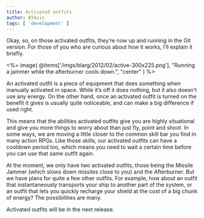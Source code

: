 ```yaml
---
title: Activated outfits
author: BTAxis
tags: [ 'development' ]
---
```


Okay, so, on those activated outfits, they’re now up and running in the Git version. For those of you who are curious about how it works, I’ll explain it briefly.

<%= image( @items['/imgs/blarg/2012/02/active-300x225.png'], "Running a jammer while the afterburner cools down.", "center" ) %>

An activated outfit is a piece of equipment that does something when manually activated in space. While it’s off it does nothing, but it also doesn’t use any energy. On the other hand, once an activated outfit is turned on the benefit it gives is usually quite noticeable, and can make a big difference if used right.

This means that the abilities activated outfits give you are highly situational and give you more things to worry about than just fly, point and shoot. In some ways, we are moving a little closer to the common skill bar you find in many action RPGs. Like those skills, our activated outfits can have a cooldown period too, which means you need to wait a certain time before you can use that same outfit again.

At the moment, we only have two activated outfits, those being the Missile Jammer (which slows down missiles close to you) and the Afterburner. But we have plans for quite a few other outfits. For example, how about an outfit that instantaneously transports your ship to another part of the system, or an outfit that lets you quickly recharge your shield at the cost of a big chunk of energy? The possibilities are many.

Activated outfits will be in the next release.
